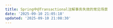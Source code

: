 ```yaml
---
title: Spring中@Transactional注解事务失效的常见场景
date: '2025-09-10 21:05:18'
updated: '2025-09-10 21:08:30'
---
```


